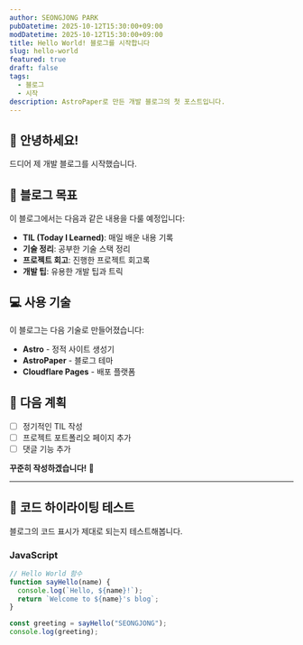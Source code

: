 ```yaml
---
author: SEONGJONG PARK
pubDatetime: 2025-10-12T15:30:00+09:00
modDatetime: 2025-10-12T15:30:00+09:00
title: Hello World! 블로그를 시작합니다
slug: hello-world
featured: true
draft: false
tags:
  - 블로그
  - 시작
description: AstroPaper로 만든 개발 블로그의 첫 포스트입니다.
---
```


## 👋 안녕하세요!

드디어 제 개발 블로그를 시작했습니다.

## 🎯 블로그 목표

이 블로그에서는 다음과 같은 내용을 다룰 예정입니다:

- **TIL (Today I Learned)**: 매일 배운 내용 기록
- **기술 정리**: 공부한 기술 스택 정리
- **프로젝트 회고**: 진행한 프로젝트 회고록
- **개발 팁**: 유용한 개발 팁과 트릭

## 💻 사용 기술

이 블로그는 다음 기술로 만들어졌습니다:

- **Astro** - 정적 사이트 생성기
- **AstroPaper** - 블로그 테마
- **Cloudflare Pages** - 배포 플랫폼

## 📌 다음 계획

- [ ] 정기적인 TIL 작성
- [ ] 프로젝트 포트폴리오 페이지 추가
- [ ] 댓글 기능 추가

**꾸준히 작성하겠습니다!** 💪

---

## 🧪 코드 하이라이팅 테스트

블로그의 코드 표시가 제대로 되는지 테스트해봅니다.

### JavaScript
```javascript
// Hello World 함수
function sayHello(name) {
  console.log(`Hello, ${name}!`);
  return `Welcome to ${name}'s blog`;
}

const greeting = sayHello("SEONGJONG");
console.log(greeting);